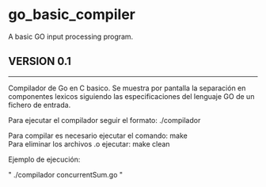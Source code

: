 # go_basic_compiler
A basic GO input processing program.


## VERSION 0.1
--------------

Compilador de Go en C basico. Se muestra por pantalla la separación en componentes lexicos siguiendo las especificaciones del lenguaje GO de un fichero de entrada.

Para ejecutar el compilador seguir el formato: ./compilador <file>
  
Para compilar es necesario ejecutar el comando: make  
Para eliminar los archivos .o ejecutar: make clean

Ejemplo de ejecución: 

" ./compilador concurrentSum.go "
